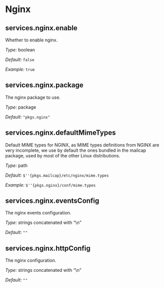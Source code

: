   # Nginx
  


## services\.nginx\.enable



Whether to enable nginx\.



*Type:*
boolean



*Default:*
` false `



*Example:*
` true `



## services\.nginx\.package



The nginx package to use\.



*Type:*
package



*Default:*
` "pkgs.nginx" `



## services\.nginx\.defaultMimeTypes

Default MIME types for NGINX, as MIME types definitions from NGINX are very incomplete,
we use by default the ones bundled in the mailcap package, used by most of the other
Linux distributions\.



*Type:*
path



*Default:*
` $''{pkgs.mailcap}/etc/nginx/mime.types `



*Example:*
` $''{pkgs.nginx}/conf/mime.types `



## services\.nginx\.eventsConfig



The nginx events configuration\.



*Type:*
strings concatenated with “\\n”



*Default:*
` "" `



## services\.nginx\.httpConfig



The nginx configuration\.



*Type:*
strings concatenated with “\\n”



*Default:*
` "" `
